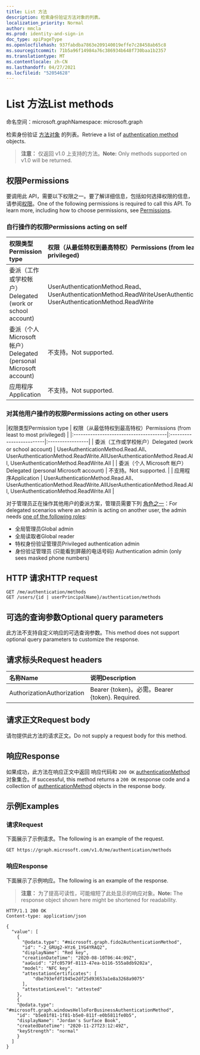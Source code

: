 ```yaml
---
title: List 方法
description: 检索身份验证方法对象的列表。
localization_priority: Normal
author: mmcla
ms.prod: identity-and-sign-in
doc_type: apiPageType
ms.openlocfilehash: 937fabdba7863e209140019effe7c28458ab65c8
ms.sourcegitcommit: 71b5a96f14984a76c386934b648f730baa1b2357
ms.translationtype: MT
ms.contentlocale: zh-CN
ms.lasthandoff: 04/27/2021
ms.locfileid: "52054628"
---
```

# <a name="list-methods"></a><span data-ttu-id="d4344-103">List 方法</span><span class="sxs-lookup"><span data-stu-id="d4344-103">List methods</span></span>

<span data-ttu-id="d4344-104">命名空间：microsoft.graph</span><span class="sxs-lookup"><span data-stu-id="d4344-104">Namespace: microsoft.graph</span></span>

<span data-ttu-id="d4344-105">检索身份验证 [方法对象](../resources/authenticationmethod.md) 的列表。</span><span class="sxs-lookup"><span data-stu-id="d4344-105">Retrieve a list of [authentication method](../resources/authenticationmethod.md) objects.</span></span>

> <span data-ttu-id="d4344-106">**注意：** 仅返回 v1.0 上支持的方法。</span><span class="sxs-lookup"><span data-stu-id="d4344-106">**Note:** Only methods supported on v1.0 will be returned.</span></span>

## <a name="permissions"></a><span data-ttu-id="d4344-107">权限</span><span class="sxs-lookup"><span data-stu-id="d4344-107">Permissions</span></span>

<span data-ttu-id="d4344-p101">要调用此 API，需要以下权限之一。要了解详细信息，包括如何选择权限的信息，请参阅[权限](/graph/permissions-reference)。</span><span class="sxs-lookup"><span data-stu-id="d4344-p101">One of the following permissions is required to call this API. To learn more, including how to choose permissions, see [Permissions](/graph/permissions-reference).</span></span>

### <a name="permissions-acting-on-self"></a><span data-ttu-id="d4344-110">自行操作的权限</span><span class="sxs-lookup"><span data-stu-id="d4344-110">Permissions acting on self</span></span>

|<span data-ttu-id="d4344-111">权限类型</span><span class="sxs-lookup"><span data-stu-id="d4344-111">Permission type</span></span>      | <span data-ttu-id="d4344-112">权限（从最低特权到最高特权）</span><span class="sxs-lookup"><span data-stu-id="d4344-112">Permissions (from least to most privileged)</span></span>              |
|:---------------------------------------|:-------------------------|
| <span data-ttu-id="d4344-113">委派（工作或学校帐户）</span><span class="sxs-lookup"><span data-stu-id="d4344-113">Delegated (work or school account)</span></span>     | <span data-ttu-id="d4344-114">UserAuthenticationMethod.Read、UserAuthenticationMethod.ReadWrite</span><span class="sxs-lookup"><span data-stu-id="d4344-114">UserAuthenticationMethod.Read, UserAuthenticationMethod.ReadWrite</span></span> |
| <span data-ttu-id="d4344-115">委派（个人 Microsoft 帐户）</span><span class="sxs-lookup"><span data-stu-id="d4344-115">Delegated (personal Microsoft account)</span></span> | <span data-ttu-id="d4344-116">不支持。</span><span class="sxs-lookup"><span data-stu-id="d4344-116">Not supported.</span></span> |
| <span data-ttu-id="d4344-117">应用程序</span><span class="sxs-lookup"><span data-stu-id="d4344-117">Application</span></span>                            | <span data-ttu-id="d4344-118">不支持。</span><span class="sxs-lookup"><span data-stu-id="d4344-118">Not supported.</span></span> |

### <a name="permissions-acting-on-other-users"></a><span data-ttu-id="d4344-119">对其他用户操作的权限</span><span class="sxs-lookup"><span data-stu-id="d4344-119">Permissions acting on other users</span></span>

|<span data-ttu-id="d4344-120">权限类型</span><span class="sxs-lookup"><span data-stu-id="d4344-120">Permission type</span></span>      | <span data-ttu-id="d4344-121">权限（从最低特权到最高特权）</span><span class="sxs-lookup"><span data-stu-id="d4344-121">Permissions (from least to most privileged)</span></span>              |
|:---------------------------------------|:-------------------------|:-----------------|
| <span data-ttu-id="d4344-122">委派（工作或学校帐户）</span><span class="sxs-lookup"><span data-stu-id="d4344-122">Delegated (work or school account)</span></span>     | <span data-ttu-id="d4344-123">UserAuthenticationMethod.Read.All、UserAuthenticationMethod.ReadWrite.All</span><span class="sxs-lookup"><span data-stu-id="d4344-123">UserAuthenticationMethod.Read.All, UserAuthenticationMethod.ReadWrite.All</span></span> |
| <span data-ttu-id="d4344-124">委派（个人 Microsoft 帐户）</span><span class="sxs-lookup"><span data-stu-id="d4344-124">Delegated (personal Microsoft account)</span></span> | <span data-ttu-id="d4344-125">不支持。</span><span class="sxs-lookup"><span data-stu-id="d4344-125">Not supported.</span></span> |
| <span data-ttu-id="d4344-126">应用程序</span><span class="sxs-lookup"><span data-stu-id="d4344-126">Application</span></span>                            | <span data-ttu-id="d4344-127">UserAuthenticationMethod.Read.All、UserAuthenticationMethod.ReadWrite.All</span><span class="sxs-lookup"><span data-stu-id="d4344-127">UserAuthenticationMethod.Read.All, UserAuthenticationMethod.ReadWrite.All</span></span> |

<span data-ttu-id="d4344-128">对于管理员正在操作其他用户的委派方案，管理员需要下列 [角色之一](/azure/active-directory/users-groups-roles/directory-assign-admin-roles#available-roles)：</span><span class="sxs-lookup"><span data-stu-id="d4344-128">For delegated scenarios where an admin is acting on another user, the admin needs [one of the following roles](/azure/active-directory/users-groups-roles/directory-assign-admin-roles#available-roles):</span></span>
* <span data-ttu-id="d4344-129">全局管理员</span><span class="sxs-lookup"><span data-stu-id="d4344-129">Global admin</span></span>
* <span data-ttu-id="d4344-130">全局读取者</span><span class="sxs-lookup"><span data-stu-id="d4344-130">Global reader</span></span>
* <span data-ttu-id="d4344-131">特权身份验证管理员</span><span class="sxs-lookup"><span data-stu-id="d4344-131">Privileged authentication admin</span></span>
* <span data-ttu-id="d4344-132">身份验证管理员 (只能看到屏蔽的电话号码) </span><span class="sxs-lookup"><span data-stu-id="d4344-132">Authentication admin (only sees masked phone numbers)</span></span>

## <a name="http-request"></a><span data-ttu-id="d4344-133">HTTP 请求</span><span class="sxs-lookup"><span data-stu-id="d4344-133">HTTP request</span></span>

<!-- { "blockType": "ignored" } -->

```http
GET /me/authentication/methods
GET /users/{id | userPrincipalName}/authentication/methods
```

## <a name="optional-query-parameters"></a><span data-ttu-id="d4344-134">可选的查询参数</span><span class="sxs-lookup"><span data-stu-id="d4344-134">Optional query parameters</span></span>

<span data-ttu-id="d4344-135">此方法不支持自定义响应的可选查询参数。</span><span class="sxs-lookup"><span data-stu-id="d4344-135">This method does not support optional query parameters to customize the response.</span></span>

## <a name="request-headers"></a><span data-ttu-id="d4344-136">请求标头</span><span class="sxs-lookup"><span data-stu-id="d4344-136">Request headers</span></span>

| <span data-ttu-id="d4344-137">名称</span><span class="sxs-lookup"><span data-stu-id="d4344-137">Name</span></span>      |<span data-ttu-id="d4344-138">说明</span><span class="sxs-lookup"><span data-stu-id="d4344-138">Description</span></span>|
|:----------|:----------|
| <span data-ttu-id="d4344-139">Authorization</span><span class="sxs-lookup"><span data-stu-id="d4344-139">Authorization</span></span> | <span data-ttu-id="d4344-p102">Bearer {token}。必需。</span><span class="sxs-lookup"><span data-stu-id="d4344-p102">Bearer {token}. Required.</span></span> |

## <a name="request-body"></a><span data-ttu-id="d4344-142">请求正文</span><span class="sxs-lookup"><span data-stu-id="d4344-142">Request body</span></span>

<span data-ttu-id="d4344-143">请勿提供此方法的请求正文。</span><span class="sxs-lookup"><span data-stu-id="d4344-143">Do not supply a request body for this method.</span></span>

## <a name="response"></a><span data-ttu-id="d4344-144">响应</span><span class="sxs-lookup"><span data-stu-id="d4344-144">Response</span></span>

<span data-ttu-id="d4344-145">如果成功，此方法在响应正文中返回 响应代码和 `200 OK` [authenticationMethod](../resources/authenticationmethod.md) 对象集合。</span><span class="sxs-lookup"><span data-stu-id="d4344-145">If successful, this method returns a `200 OK` response code and a collection of [authenticationMethod](../resources/authenticationmethod.md) objects in the response body.</span></span>

## <a name="examples"></a><span data-ttu-id="d4344-146">示例</span><span class="sxs-lookup"><span data-stu-id="d4344-146">Examples</span></span>

### <a name="request"></a><span data-ttu-id="d4344-147">请求</span><span class="sxs-lookup"><span data-stu-id="d4344-147">Request</span></span>

<span data-ttu-id="d4344-148">下面展示了示例请求。</span><span class="sxs-lookup"><span data-stu-id="d4344-148">The following is an example of the request.</span></span>


```msgraph-interactive
GET https://graph.microsoft.com/v1.0/me/authentication/methods
```

### <a name="response"></a><span data-ttu-id="d4344-149">响应</span><span class="sxs-lookup"><span data-stu-id="d4344-149">Response</span></span>

<span data-ttu-id="d4344-150">下面展示了示例响应。</span><span class="sxs-lookup"><span data-stu-id="d4344-150">The following is an example of the response.</span></span>

> <span data-ttu-id="d4344-151">**注意：** 为了提高可读性，可能缩短了此处显示的响应对象。</span><span class="sxs-lookup"><span data-stu-id="d4344-151">**Note:** The response object shown here might be shortened for readability.</span></span>

<!-- {
  "blockType": "response",
  "truncated": true,
  "@odata.type": "microsoft.graph.authenticationMethod",
  "isCollection": true
} -->

```http
HTTP/1.1 200 OK
Content-type: application/json

{
  "value": [
    {
      "@odata.type": "#microsoft.graph.fido2AuthenticationMethod",
      "id": "-2_GRUg2-HYz6_1YG4YRAQ2",
      "displayName": "Red key",
      "creationDateTime": "2020-08-10T06:44:09Z",
      "aaGuid": "2fc0579f-8113-47ea-b116-555a8db9202a",
      "model": "NFC key",
      "attestationCertificates": [
          "dbe793efdf1945e2df25d93653a1e8a3268a9075"
      ],
      "attestationLevel": "attested"
    },
    {
    "@odata.type": "#microsoft.graph.windowsHelloForBusinessAuthenticationMethod",
    "id": "b5e01f81-1f81-b5e0-811f-e0b5811fe0b5",
    "displayName": "Jordan's Surface Book",
    "createdDateTime": "2020-11-27T23:12:49Z",
    "keyStrength": "normal"
    }
  ]
}
```

<!-- uuid: 16cd6b66-4b1a-43a1-adaf-3a886856ed98
2019-02-04 14:57:30 UTC -->
<!-- {
  "type": "#page.annotation",
  "description": "List methods",
  "keywords": "",
  "section": "documentation",
  "tocPath": ""
}-->
